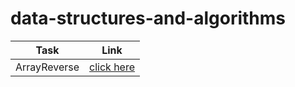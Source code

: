 # data-structures-and-algorithms

| Task | Link |
| ---------- | -------- |
|ArrayReverse | [click here](https://www.google.com](https://github.com/sondos31/data-structures-and-algorithms/pull/1))|
